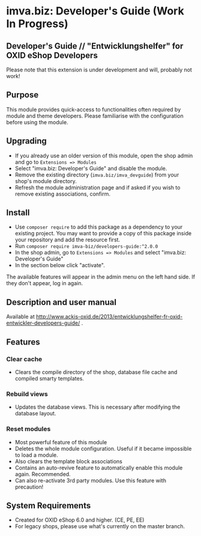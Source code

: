 # imva.biz: Developer's Guide (Work In Progress)

## Developer's Guide // "Entwicklungshelfer" for OXID eShop Developers

Please note that this extension is under development and will, probably not work!

## Purpose

This module provides quick-access to functionalities often required by module and theme developers. Please
familiarise with the configuration before using the module.

## Upgrading

*	If you already use an older version of this module, open the shop admin and go to `Extensions => Modules`
*	Select "imva.biz: Developer's Guide" and disable the module.
*	Remove the existing directory (`imva.biz/imva_devguide`) from your shop's module directory.
*	Refresh the module administration page and if asked if you wish to remove existing associations, confirm.

## Install
*	Use `composer require` to add this package as a dependency to your existing project. You may want to provide a copy
of this package inside your repository and add the resource first.
*   Run `composer require imva-biz/developers-guide:^2.0.0`
*	In the shop admin, go to `Extensions => Modules` and select "imva.biz: Developer's Guide"
*	In the section below click "activate".

The available features will appear in the admin menu on the left hand side. If they don't appear, log in again.

## Description and user manual
Available at http://www.ackis-oxid.de/2013/entwicklungshelfer-fr-oxid-entwickler-developers-guide/ .

## Features

### Clear cache

*	Clears the compile directory of the shop, database file cache and compiled smarty templates.

### Rebuild views

*	Updates the database views. This is necessary after modifying the database layout.

### Reset modules

*	Most powerful feature of this module
*	Deletes the whole module configuration. Useful if it became impossible to load a module.
*	Also clears the template block associations
*	Contains an auto-revive feature to automatically enable this module again. Recommended.
*	Can also re-activate 3rd party modules. Use this feature with precaution!

## System Requirements
*	Created for OXID eShop 6.0 and higher. (CE, PE, EE)
*   For legacy shops, please use what's currently on the master branch.
